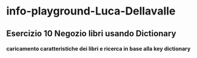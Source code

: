 # info-playground-Luca-Dellavalle

## Esercizio 10 Negozio libri usando Dictionary
 
#### caricamento caratteristiche dei libri e ricerca in base alla key dictionary
